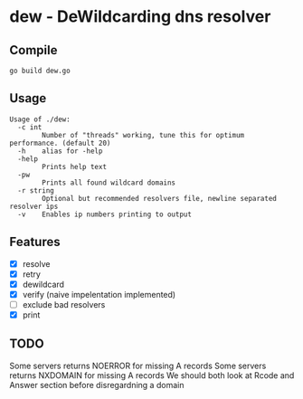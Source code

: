 # dew - DeWildcarding dns resolver

## Compile
```
go build dew.go
```

## Usage

```
Usage of ./dew:
  -c int
    	Number of "threads" working, tune this for optimum performance. (default 20)
  -h	alias for -help
  -help
    	Prints help text
  -pw
    	Prints all found wildcard domains
  -r string
    	Optional but recommended resolvers file, newline separated resolver ips
  -v	Enables ip numbers printing to output
```


## Features

 - [x] resolve
 - [x] retry
 - [x] dewildcard
 - [x] verify (naive impelentation implemented)
 - [ ] exclude bad resolvers
 - [x] print

## TODO

Some servers returns NOERROR for missing A records
Some servers returns NXDOMAIN for missing A records
We should both look at Rcode and Answer section before disregardning a domain
